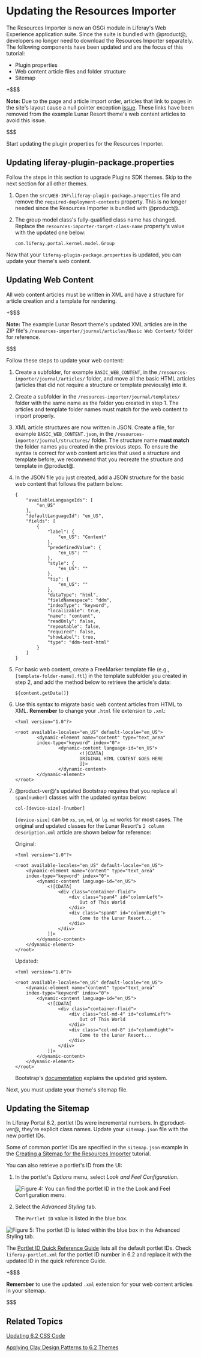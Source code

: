 # Updating the Resources Importer [](id=updating-the-resources-importer)

The Resources Importer is now an OSGi module in Liferay's Web Experience 
application suite. Since the suite is bundled with @product@, developers no 
longer need to download the Resources Importer separately. The following 
components have been updated and are the focus of this tutorial:

- Plugin properties
- Web content article files and folder structure
- Sitemap

+$$$

**Note:** Due to the page and article import order, articles that link to pages 
in the site's layout cause a null pointer exception 
[issue](https://issues.liferay.com/browse/LPS-64859). 
These links have been removed from the example Lunar Resort theme's web content 
articles to avoid this issue. 

$$$

Start updating the plugin properties for the Resources Importer.

## Updating liferay-plugin-package.properties [](id=updating-liferay-plugin-package-properties)

Follow the steps in this section to upgrade Plugins SDK themes. Skip to the next 
section for all other themes. 

1.  Open the `src\WEB-INF\liferay-plugin-package.properties` file and remove the 
    `required-deployment-contexts` property. This is no longer needed since the 
    Resources Importer is bundled with @product@.

2.  The group model class's fully-qualified class name has changed. Replace the 
    `resources-importer-target-class-name` property's value with the updated one 
    below:

        com.liferay.portal.kernel.model.Group

Now that your `liferay-plugin-package.properties` is updated, you can update 
your theme's web content.

## Updating Web Content [](id=updating-web-content)

All web content articles must be written in XML and have a structure for article 
creation and a template for rendering. 

+$$$

**Note:** The example Lunar Resort theme's updated XML articles are in the ZIP 
file's `/resources-importer/journal/articles/Basic Web Content/` folder for 
reference.

$$$

Follow these steps to update your web content:

1.  Create a subfolder, for example `BASIC_WEB_CONTENT`, in the 
    `/resources-importer/journal/articles/` folder, and move all the basic HTML 
    articles (articles that did not require a structure or template previously) 
    into it. 

2.  Create a subfolder in the `/resources-importer/journal/templates/` folder 
    with the same name as the folder you created in step 1. The articles and 
    template folder names must match for the web content to import properly.

3.  XML article structures are now written in JSON. Create a file, for example 
    `BASIC_WEB_CONTENT.json`, in the `/resources-importer/journal/structures/` 
    folder. The structure name **must match** the folder names you created in 
    the previous steps. To ensure the syntax is correct for web content articles 
    that used a structure and template before, we recommend that you recreate 
    the structure and template in @product@. 

4.  In the JSON file you just created, add a JSON structure for the basic web 
    content that follows the pattern below:

        {
            "availableLanguageIds": [
                "en_US"
            ],
            "defaultLanguageId": "en_US",
            "fields": [
                {
                    "label": {
                        "en_US": "Content"
                    },
                    "predefinedValue": {
                        "en_US": ""
                    },
                    "style": {
                        "en_US": ""
                    },
                    "tip": {
                        "en_US": ""
                    },
                    "dataType": "html",
                    "fieldNamespace": "ddm",
                    "indexType": "keyword",
                    "localizable": true,
                    "name": "content",
                    "readOnly": false,
                    "repeatable": false,
                    "required": false,
                    "showLabel": true,
                    "type": "ddm-text-html"
                }
            ]
        }

5.  For basic web content, create a FreeMarker template file 
    (e.g., `[template-folder-name].ftl`) in the template subfolder you created 
    in step 2, and add the method below to retrieve the article's data:

        ${content.getData()}

6.  Use this syntax to migrate basic web content articles from HTML to XML. 
    **Remember** to change your `.html` file extension to `.xml`: 

        <?xml version="1.0"?>

        <root available-locales="en_US" default-locale="en_US">
                <dynamic-element name="content" type="text_area"
                index-type="keyword" index="0">
                        <dynamic-content language-id="en_US">
                                <![CDATA[
                                ORIGINAL HTML CONTENT GOES HERE
                                ]]>
                        </dynamic-content>
                </dynamic-element>
        </root>

7.  @product-ver@'s updated Bootstrap requires that you replace all 
    `span[number]` classes with the updated syntax below:

        col-[device-size]-[number]

    `[device-size]` can be `xs`, `sm`, `md`, or `lg`. `md` works for most cases. 
    The original and updated classes for the Lunar Resort's 
    `2 column description.xml` article are shown below for reference:

    Original:

        <?xml version="1.0"?>

        <root available-locales="en_US" default-locale="en_US">
            <dynamic-element name="content" type="text_area"
            index-type="keyword" index="0">
                <dynamic-content language-id="en_US">
                    <![CDATA[
                        <div class="container-fluid">
                            <div class="span4" id="columnLeft">
                                Out of This World
                            </div>
                            <div class="span8" id="columnRight">
                                Come to the Lunar Resort...
                            </div>
                        </div>
                    ]]>
                </dynamic-content>
            </dynamic-element>
        </root>
    
    Updated:

        <?xml version="1.0"?>

        <root available-locales="en_US" default-locale="en_US">
            <dynamic-element name="content" type="text_area"
            index-type="keyword" index="0">
                <dynamic-content language-id="en_US">
                    <![CDATA[
                        <div class="container-fluid">
                            <div class="col-md-4" id="columnLeft">
                                Out of This World
                            </div>
                            <div class="col-md-8" id="columnRight">
                                Come to the Lunar Resort...
                            </div>
                        </div>
                    ]]>
                </dynamic-content>
            </dynamic-element>
        </root>
     
    Bootstrap's 
    [documentation](https://getbootstrap.com/docs/4.0/layout/grid/) explains the 
    updated grid system. 

Next, you must update your theme's sitemap file. 

## Updating the Sitemap [](id=updating-the-sitemap)

In Liferay Portal 6.2, portlet IDs were incremental numbers. In @product-ver@, 
they're explicit class names. Update your `sitemap.json` file with the new 
portlet IDs. 

Some of common portlet IDs are specified in the `sitemap.json` example in the 
[Creating a Sitemap for the Resources Importer](/develop/tutorials/-/knowledge_base/7-1/creating-a-sitemap-for-the-resources-importer) 
tutorial.

You can also retrieve a portlet's ID from the UI:

1.  In the portlet's *Options* menu, select *Look and Feel Configuration*.
 
    ![Figure 4: You can find the portlet ID in the the *Look and Feel Configuration* menu.](../../../../images/upgrading-themes-look-and-feel-menu.png)

2.  Select the *Advanced Styling* tab.

    The `Portlet ID` value is listed in the blue box.

![Figure 5: The portlet ID is listed within the blue box in the *Advanced Styling* tab.](../../../../images/upgrading-themes-portlet-id.png)

The [Portlet ID Quick Reference Guide](https://dev.liferay.com/participate/liferaypedia/-/wiki/Main/Portlet+ID+Quick+Reference+Guide) 
lists all the default portlet IDs. Check `liferay-portlet.xml` for the portlet 
ID number in 6.2 and replace it with the updated ID in the quick reference 
Guide. 

+$$$

**Remember** to use the updated `.xml` extension for your web content articles 
in your sitemap.

$$$

## Related Topics

[Updating 6.2 CSS Code](/develop/tutorials/-/knowledge_base/7-1/updating-6-2-css-code)

[Applying Clay Design Patterns to 6.2 Themes](/develop/tutorials/-/knowledge_base/7-1/applying-clay-design-patterns-to-6.2-themes)
